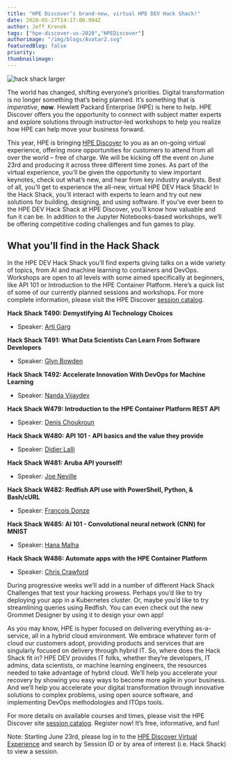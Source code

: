 ```yaml
---
title: "HPE Discover’s brand-new, virtual HPE DEV Hack Shack!"
date: 2020-05-27T14:17:00.994Z
author: Jeff Krenek 
tags: ["hpe-discover-us-2020","HPEDiscover"]
authorimage: "/img/blogs/Avatar2.svg"
featuredBlog: false
priority:
thumbnailimage:
---
```

![hack shack larger](https://hpe-developer-portal.s3.amazonaws.com/uploads/media/2020/3/hack-shack-larger-1590677030652.png)

The world has changed, shifting everyone’s priorities. Digital transformation is no longer something that’s being planned. It’s something that is *imperative*, **now**. Hewlett Packard Enterprise (HPE) is here to help. HPE Discover offers you the opportunity to connect with subject matter experts and explore solutions through instructor-led workshops to help you realize how HPE can help move your business forward. 

This year, HPE is bringing [HPE Discover](https://www.hpe.com/us/en/discover.html) to you as an on-going virtual experience, offering more opportunities for customers to attend from all over the world – free of charge. We will be kicking off the event on June 23rd and producing it across three different time zones. As part of the virtual experience, you’ll be given the opportunity to view important keynotes, check out what’s new, and hear from key industry analysts. Best of all, you’ll get to experience the all-new, virtual HPE DEV Hack Shack! In the Hack Shack, you’ll interact with experts to learn and try out new solutions for building, designing, and using software. If you’ve ever been to the HPE DEV Hack Shack at HPE Discover, you’ll know how valuable and fun it can be. In addition to the Jupyter Notebooks-based workshops, we’ll be offering competitive coding challenges and fun games to play.

## What you’ll find in the Hack Shack

In the HPE DEV Hack Shack you’ll find experts giving talks on a wide variety of topics, from AI and machine learning to containers and DevOps. Workshops are open to all levels with some aimed specifically at beginners, like API 101 or Introduction to the HPE Container Platform. Here’s a quick list of some of our currently planned sessions and workshops. For more complete information, please visit the HPE Discover [session catalog](https://content.attend.hpe.com/go/agendabuilder.sessions/?l=1043&locale=en_US).

**Hack Shack T490: Demystifying AI Technology Choices**

* Speaker: [Arti Garg](mailto:arti.garg@hpe.com)

**Hack Shack T491: What Data Scientists Can Learn From Software Developers**

* Speaker: [Glyn Bowden](mailto:glyn.bowden@hpe.com)

**Hack Shack T492: Accelerate Innovation With DevOps for Machine Learning**

* Speaker: [Nanda Vijaydev](mailto:nanda.vijaydev@hpe.com)

**Hack Shack W479: Introduction to the HPE Container Platform REST API**

* Speaker: [Denis Choukroun](mailto:denis.Choukroun@hpe.com )

**Hack Shack W480: API 101 - API basics and the value they provide**

* Speaker: [Didier Lalli](mailto:Didier.Lalli@hpe.com) 

**Hack Shack W481: Aruba API yourself!**

* Speaker: [Joe Neville](mailto:joe.neville@hpe.com )

**Hack Shack W482: Redfish API use with PowerShell, Python, & Bash/cURL** 

* Speaker: [Francois Donze](mailto:francois.donze@hpe.com)

**Hack Shack W485: AI 101 - Convolutional neural network (CNN) for MNIST**

* Speaker: [Hana Malha](mailto:hana.malha@hpe.com) 

**Hack Shack W486: Automate apps with the HPE Container Platform**

* Speaker: [Chris Crawford](mailto:Chris.Crawford@hpe.com)   

During progressive weeks we’ll add in a number of different Hack Shack Challenges that test your hacking prowess. Perhaps you’d like to try deploying your app in a Kubernetes cluster. Or, maybe you’d like to try streamlining queries using Redfish. You can even check out the new Grommet Designer by using it to design your own app!

As you may know, HPE is hyper focused on delivering everything as-a-service, all in a hybrid cloud environment. We embrace whatever form of cloud our customers adopt, providing products and services that are singularly focused on delivery through hybrid IT. So, where does the Hack Shack fit in? HPE DEV provides IT folks, whether they’re developers, IT admins, data scientists, or machine learning engineers, the resources needed to take advantage of hybrid cloud. We’ll help you accelerate your recovery by showing you easy ways to become more agile in your business. And we’ll help you accelerate your digital transformation through innovative solutions to complex problems, using open source software, and implementing DevOps methodologies and ITOps tools.

For more details on available courses and times, please visit the HPE Discover site [session catalog](https://content.attend.hpe.com/go/agendabuilder.sessions/?l=1043&locale=en_US). Register now! It’s free, informative, and fun!

Note: Starting June 23rd, please log in to the [HPE Discover Virtual Experience](https://content.attend.hpe.com/go/virtualplatform.landing/?l=1043&local=en_US) and search by Session ID or by area of interest (i.e. Hack Shack) to view a session.


 
